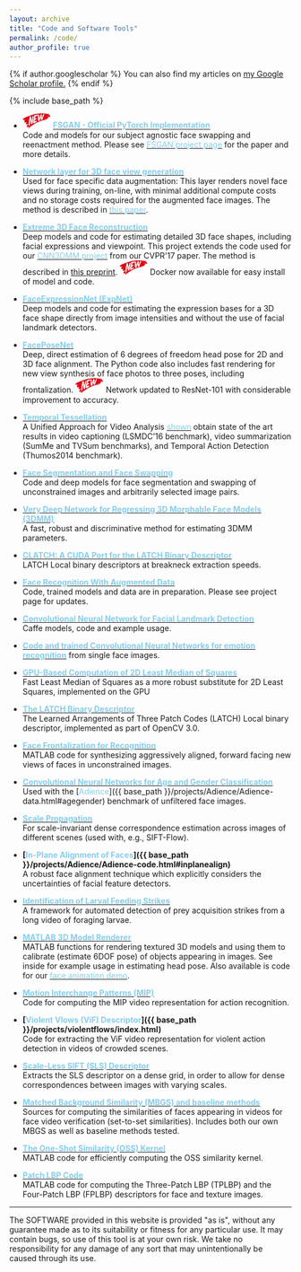 ```yaml
---
layout: archive
title: "Code and Software Tools"
permalink: /code/
author_profile: true
---
```


{% if author.googlescholar %}
  You can also find my articles on <u><a href="{{author.googlescholar}}">my Google Scholar profile</a>.</u>
{% endif %}

{% include base_path %}

* <img src='../images/New - Icon.jpg' width='50'> **[<font color="SkyBlue">FSGAN - Official PyTorch Implementation</font>](https://github.com/YuvalNirkin/fsgan)**<br/>
Code and models for our subject agnostic face swapping and reenactment method. Please see [<font color="SkyBlue">FSGAN project page</font>](https://talhassner.github.io/home/publication/2019_ICCV_2) for the paper and more details.

* **[<font color="SkyBlue">Network layer for 3D face view generation</font>](https://github.com/iacopomasi/face_specific_augm/tree/master/cow_data_layer)**<br/>
Used for face specific data augmentation: This layer renders novel face views during training, on-line, with minimal additional compute costs and no storage costs required for the augmented face images. The method is described in [<font color="SkyBlue">this paper</font>](../publication/2019_IJCV_2).


* **[<font color="SkyBlue">Extreme 3D Face Reconstruction</font>](https://github.com/anhttran/extreme_3d_faces)**<br/>
Deep models and code for estimating detailed 3D face shapes, including facial expressions and viewpoint. This project extends the code used for our [<font color="SkyBlue">CNN3DMM project</font>](../publication/2017_CVPR) from our CVPR'17 paper. The method is described in [this preprint](https://arxiv.org/abs/1712.05083). <img src='../images/New - Icon.jpg' width='50'> Docker now available for easy install of model and code.

* **[<font color="SkyBlue">FaceExpressionNet (ExpNet)</font>](https://github.com/fengju514/Expression-Net)**<br/>
Deep models and code for estimating the expression bases for a 3D face shape directly from image intensities and without the use of facial landmark detectors.

* [<font color="SkyBlue"><b>FacePoseNet</b></font>](https://github.com/fengju514/Face-Pose-Net)<br/>
Deep, direct estimation of 6 degrees of freedom head pose for 2D and 3D face alignment. The Python code also includes fast rendering for new view synthesis of face photos to three poses, including frontalization. <img src='../images/New - Icon.jpg' width='50'> Network updated to ResNet-101 with considerable improvement to accuracy.

* **[<font color="SkyBlue">Temporal Tessellation</font>](https://github.com/dot27/temporal-tessellation)**<br/>
A Unified Approach for Video Analysis [<font color="SkyBlue">shown</font>](https://arxiv.org/abs/1612.06950) obtain state of the art results in video captioning (LSMDC’16 benchmark), video summarization (SumMe and TVSum benchmarks), and Temporal Action Detection (Thumos2014 benchmark).

* **[<font color="SkyBlue">Face Segmentation and Face Swapping</font>](../publication/2018_FG_1)**<br/>
Code and deep models for face segmentation and swapping of unconstrained images and arbitrarily selected image pairs.

* **[<font color="SkyBlue">Very Deep Network for Regressing 3D Morphable Face Models (3DMM)</font>](../publication/2017_CVPR)**<br/>
A fast, robust and discriminative method for estimating 3DMM parameters.

* **[<font color="SkyBlue">CLATCH: A CUDA Port for the LATCH Binary Descriptor</font>](../publication/2016_WACV_2)**<br/>
LATCH Local binary descriptors at breakneck extraction speeds.

* **[<font color="SkyBlue">Face Recognition With Augmented Data</font>](../publication/2016_ECCV_1)**<br/>
Code, trained models and data are in preparation. Please see project page for updates.

* **[<font color="SkyBlue">Convolutional Neural Network for Facial Landmark Detection</font>](../publication/2017_TPAMI_2)**<br/>
Caffe models, code and example usage.

* **[<font color="SkyBlue">Code and trained Convolutional Neural Networks for emotion recognition</font>](../publication/2015_ICMI)** from single face images.

* **[<font color="SkyBlue">GPU-Based Computation of 2D Least Median of Squares</font>](https://github.com/ligaripash/CudaLMS2D)**<br/>
Fast Least Median of Squares as a more robust substitute for 2D Least Squares, implemented on the GPU

* **[<font color="SkyBlue">The LATCH Binary Descriptor</font>](../publication/2016_WACV_2)**<br/>
The Learned Arrangements of Three Patch Codes (LATCH) Local binary descriptor, implemented as part of OpenCV 3.0.

* **[<font color="SkyBlue">Face Frontalization for Recognition</font>](../publication/2015_CVPR_1)**<br/>
MATLAB code for synthesizing aggressively aligned, forward facing new views of faces in unconstrained images.

* **[<font color="SkyBlue">Convolutional Neural Networks for Age and Gender Classification</font>](../publication/2015_CVPR)**<br/>
Used with the [<font color="SkyBlue">Adience</font>]({{ base_path }}/projects/Adience/Adience-data.html#agegender) benchmark of unfiltered face images.

* **[<font color="SkyBlue">Scale Propagation</font>](../publication/2016_TPAMI)**<br/>
For scale-invariant dense correspondence estimation across images of different scenes (used with, e.g., SIFT-Flow).

* **[<font color="SkyBlue">In-Plane Alignment of Faces</font>]({{ base_path }}/projects/Adience/Adience-code.html#inplanealign)**<br/>
A robust face alignment technique which explicitly considers the uncertainties of facial feature detectors.

* **[<font color="SkyBlue">Identification of Larval Feeding Strikes</font>](https://github.com/EyalShamur/Identification-of-Larval-feeding-strikes)**<br/>
A framework for automated detection of prey acquisition strikes from a long video of foraging larvae.

* **[<font color="SkyBlue">MATLAB 3D Model Renderer</font>](../publication/2014_MVAP)**<br/>
MATLAB functions for rendering textured 3D models and using them to calibrate (estimate 6DOF pose) of objects appearing in images. See inside for example usage in estimating head pose. Also available is code for our [<font color="SkyBlue">face animation demo</font>](https://github.com/eshtivi/Poses).

* **[<font color="SkyBlue">Motion Interchange Patterns (MIP)</font>](../publication/2012_ECCV)**<br/>
Code for computing the MIP video representation for action recognition.

* **[<font color="SkyBlue">Violent Vlows (ViF) Descriptor</font>]({{ base_path }}/projects/violentflows/index.html)**<br/>
Code for extracting the ViF video representation for violent action detection in videos of crowded scenes.

* **[<font color="SkyBlue">Scale-Less SIFT (SLS) Descriptor</font>](../publication/2017_TPAMI)**<br/>
Extracts the SLS descriptor on a dense grid, in order to allow for dense correspondences between images with varying scales.

* **[<font color="SkyBlue">Matched Background Similarity (MBGS) and baseline methods</font>](http://www.cs.tau.ac.il/~wolf/ytfaces/)**<br/>
Sources for computing the similarities of faces appearing in videos for face video verification (set-to-set similarities). Includes both our own MBGS as well as baseline methods tested.

* **[<font color="SkyBlue">The One-Shot Similarity (OSS) Kernel</font>](../publication/2009_ICCV)**<br/>
MATLAB code for efficiently computing the OSS similarity kernel.

* **[<font color="SkyBlue">Patch LBP Code</font>](../publication/2008_ECCV)**<br/>
MATLAB code for computing the Three-Patch LBP (TPLBP) and the Four-Patch LBP (FPLBP) descriptors for face and texture images.





---
The SOFTWARE provided in this website is provided "as is", without any guarantee made as to its suitability or fitness for any particular use. It may contain bugs, so use of this tool is at your own risk. We take no responsibility for any damage of any sort that may unintentionally be caused through its use.
